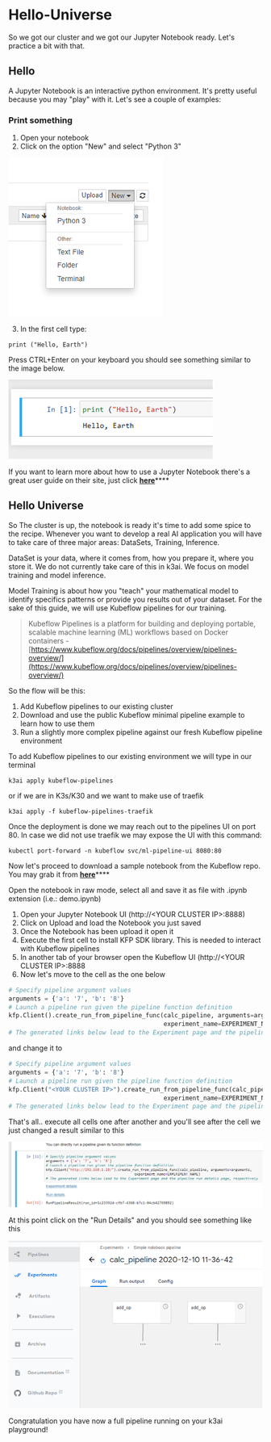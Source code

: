 # Hello-Universe

So we got our cluster and we got our Jupyter Notebook ready. Let's practice a bit with that.

## Hello

A Jupyter Notebook is an interactive python environment. It's pretty useful because you may "play" with it. Let's see a couple of examples:

### Print something

1. Open your notebook
2. Click on the option "New" and select "Python 3"

![](../.gitbook/assets/jupyter2.png)

3. In the first cell type:

```text
print ("Hello, Earth")
```

Press CTRL+Enter on your keyboard you should see something similar to the image below.

![Jupyter notebook first steps](../.gitbook/assets/jupyter3.png)

If you want to learn more about how to use a Jupyter Notebook there's a great user guide on their site, just click [**here**](https://jupyter-notebook.readthedocs.io/en/stable/examples/Notebook/Notebook%20Basics.html)\*\*\*\*

## Hello Universe

So The cluster is up, the notebook is ready it's time to add some spice to the recipe.  Whenever you want to develop a real AI application you will have to take care of three major areas: DataSets, Training, Inference.

DataSet is your data, where it comes from, how you prepare it, where you store it. We do not currently take care of this in k3ai. We focus on model training and model inference.

Model Training is about how you "teach" your mathematical model to identify specifics patterns or provide you results out of your dataset. For the sake of this guide, we will use Kubeflow pipelines for our training.

> Kubeflow Pipelines is a platform for building and deploying portable, scalable machine learning \(ML\) workflows based on Docker containers - [https://www.kubeflow.org/docs/pipelines/overview/pipelines-overview/](https://www.kubeflow.org/docs/pipelines/overview/pipelines-overview/)

So the flow will be this:

1. Add Kubeflow pipelines to our existing cluster
2. Download and use the public Kubeflow minimal pipeline example to learn how to use them
3. Run a slightly more complex pipeline against our fresh Kubeflow pipeline environment

To add Kubeflow pipelines to our existing environment we will type in our terminal

```text
k3ai apply kubeflow-pipelines
```

or if we are in K3s/K30 and we want to make use of traefik

```text
k3ai apply -f kubeflow-pipelines-traefik
```

Once the deployment is done we may reach out to the pipelines UI on port 80. In case we did not use traefik we may expose the UI with this command:

```text
kubectl port-forward -n kubeflow svc/ml-pipeline-ui 8080:80
```

Now let's proceed to download a sample notebook from the Kubeflow repo.  You may grab it from [**here**](https://github.com/kubeflow/examples/tree/master/pipelines/simple-notebook-pipeline)\*\*\*\*

Open the notebook in raw mode, select all and save it as file with .ipynb  extension \(i.e.: demo.ipynb\)

1. Open your Jupyter Notebook UI \(http://&lt;YOUR CLUSTER IP&gt;:8888\)
2. Click on Upload and load the Notebook you just saved
3. Once the Notebook has been upload it open it
4. Execute the first cell to install KFP SDK library. This is needed to interact with Kubeflow pipelines
5. In another tab of your browser open the Kubeflow UI \(http://&lt;YOUR CLUSTER IP&gt;:8888
6. Now let's move to the cell as the one below

```python
# Specify pipeline argument values
arguments = {'a': '7', 'b': '8'}
# Launch a pipeline run given the pipeline function definition
kfp.Client().create_run_from_pipeline_func(calc_pipeline, arguments=arguments, 
                                           experiment_name=EXPERIMENT_NAME)
# The generated links below lead to the Experiment page and the pipeline run...
```

and change it to

```python
# Specify pipeline argument values
arguments = {'a': '7', 'b': '8'}
# Launch a pipeline run given the pipeline function definition
kfp.Client("<YOUR CLUSTER IP>").create_run_from_pipeline_func(calc_pipeline, arguments=arguments, 
                                           experiment_name=EXPERIMENT_NAME)
# The generated links below lead to the Experiment page and the pipeline run...
```

That's all.. execute all cells one after another and you'll see after the cell we just changed a result similar to this

![Jupyter Notebook pipeline sample](../.gitbook/assets/kf1.png)

At this point click on the "Run Details" and you should see something like this

![Kubeflow pipeline excution](../.gitbook/assets/kf2.png)

Congratulation you have now a full pipeline running on your k3ai playground!

